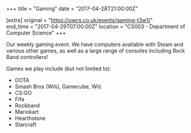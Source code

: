 +++
title = "Gaming"
date = "2017-04-28T21:00:00Z"

[extra]
original = "https://uwcs.co.uk/events/gaming-t3w1/"    
end_time = "2017-04-29T07:00:00Z"
location = "CS003 - Department of Computer Science"
+++

Our weekly gaming event. We have computers available with Steam and various other games, as well as a large range of consoles including Rock Band controllers\!

  

Games we play include (but not limited to):

  - DOTA  
  - Smash Bros (WiiU, Gamecube, Wii)  
  - CS:GO  
  - Fifa  
  - Rockband  
  - Mariokart  
  - Hearthstone  
  - Starcraft

